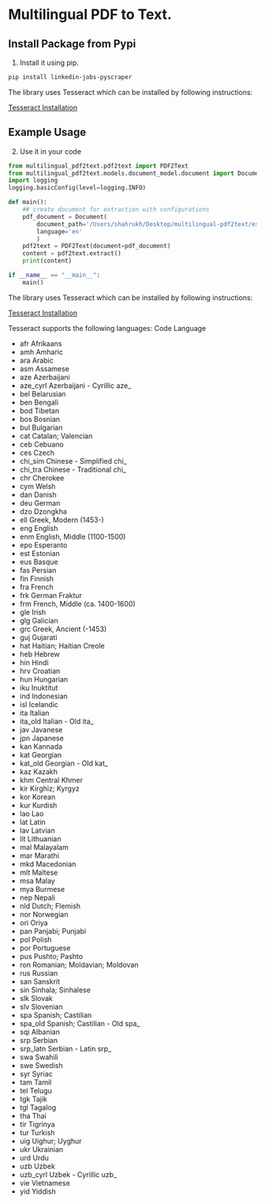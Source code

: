 # Multilingual PDF to Text.

## Install Package from Pypi
1. Install it using pip.
```bash
pip install linkedin-jobs-pyscraper
```
The library uses Tesseract which can be installed by following instructions:
 
[Tesseract Installation](https://tesseract-ocr.github.io/tessdoc/Installation.html)

## Example Usage
2. Use it in your code
```python
from multilingual_pdf2text.pdf2text import PDF2Text
from multilingual_pdf2text.models.document_model.document import Document
import logging
logging.basicConfig(level=logging.INFO)

def main():
    ## create document for extraction with configurations
    pdf_document = Document(
        document_path='/Users/shahrukh/Desktop/multilingual-pdf2text/example/python_intro.pdf',
        language='en'
        )
    pdf2text = PDF2Text(document=pdf_document)
    content = pdf2text.extract()
    print(content)

if __name__ == "__main__":
    main()
```

The library uses Tesseract which can be installed by following instructions:
 
[Tesseract Installation](https://tesseract-ocr.github.io/tessdoc/Installation.html)

Tesseract supports the following languages:
Code	Language
* afr	Afrikaans	
* amh	Amharic	
* ara	Arabic	
* asm	Assamese	
* aze	Azerbaijani	
* aze_cyrl	Azerbaijani - Cyrillic	aze_
* bel	Belarusian	
* ben	Bengali	
* bod	Tibetan	
* bos	Bosnian	
* bul	Bulgarian	
* cat	Catalan; Valencian	
* ceb	Cebuano	
* ces	Czech	
* chi_sim	Chinese - Simplified	chi_
* chi_tra	Chinese - Traditional	chi_
* chr	Cherokee	
* cym	Welsh	
* dan	Danish	
* deu	German	
* dzo	Dzongkha	
* ell	Greek, Modern (1453-)	
* eng	English	
* enm	English, Middle (1100-1500)	
* epo	Esperanto	
* est	Estonian	
* eus	Basque	
* fas	Persian	
* fin	Finnish	
* fra	French	
* frk	German Fraktur	
* frm	French, Middle (ca. 1400-1600)	
* gle	Irish	
* glg	Galician	
* grc	Greek, Ancient (-1453)	
* guj	Gujarati	
* hat	Haitian; Haitian Creole	
* heb	Hebrew	
* hin	Hindi	
* hrv	Croatian	
* hun	Hungarian	
* iku	Inuktitut	
* ind	Indonesian	
* isl	Icelandic	
* ita	Italian	
* ita_old	Italian - Old	ita_
* jav	Javanese	
* jpn	Japanese	
* kan	Kannada	
* kat	Georgian	
* kat_old	Georgian - Old	kat_
* kaz	Kazakh	
* khm	Central Khmer	
* kir	Kirghiz; Kyrgyz	
* kor	Korean	
* kur	Kurdish	
* lao	Lao	
* lat	Latin	
* lav	Latvian	
* lit	Lithuanian	
* mal	Malayalam	
* mar	Marathi	
* mkd	Macedonian	
* mlt	Maltese	
* msa	Malay	
* mya	Burmese	
* nep	Nepali	
* nld	Dutch; Flemish	
* nor	Norwegian	
* ori	Oriya	
* pan	Panjabi; Punjabi	
* pol	Polish	
* por	Portuguese	
* pus	Pushto; Pashto	
* ron	Romanian; Moldavian; Moldovan	
* rus	Russian	
* san	Sanskrit	
* sin	Sinhala; Sinhalese	
* slk	Slovak	
* slv	Slovenian	
* spa	Spanish; Castilian	
* spa_old	Spanish; Castilian - Old	spa_
* sqi	Albanian	
* srp	Serbian	
* srp_latn	Serbian - Latin	srp_
* swa	Swahili	
* swe	Swedish	
* syr	Syriac	
* tam	Tamil	
* tel	Telugu	
* tgk	Tajik	
* tgl	Tagalog	
* tha	Thai	
* tir	Tigrinya	
* tur	Turkish	
* uig	Uighur; Uyghur	
* ukr	Ukrainian	
* urd	Urdu	
* uzb	Uzbek	
* uzb_cyrl	Uzbek - Cyrillic	uzb_
* vie	Vietnamese	
* yid	Yiddish